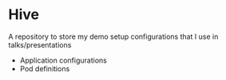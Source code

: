 # Hive

A repository to store my demo setup configurations that I use in talks/presentations

- Application configurations
- Pod definitions
